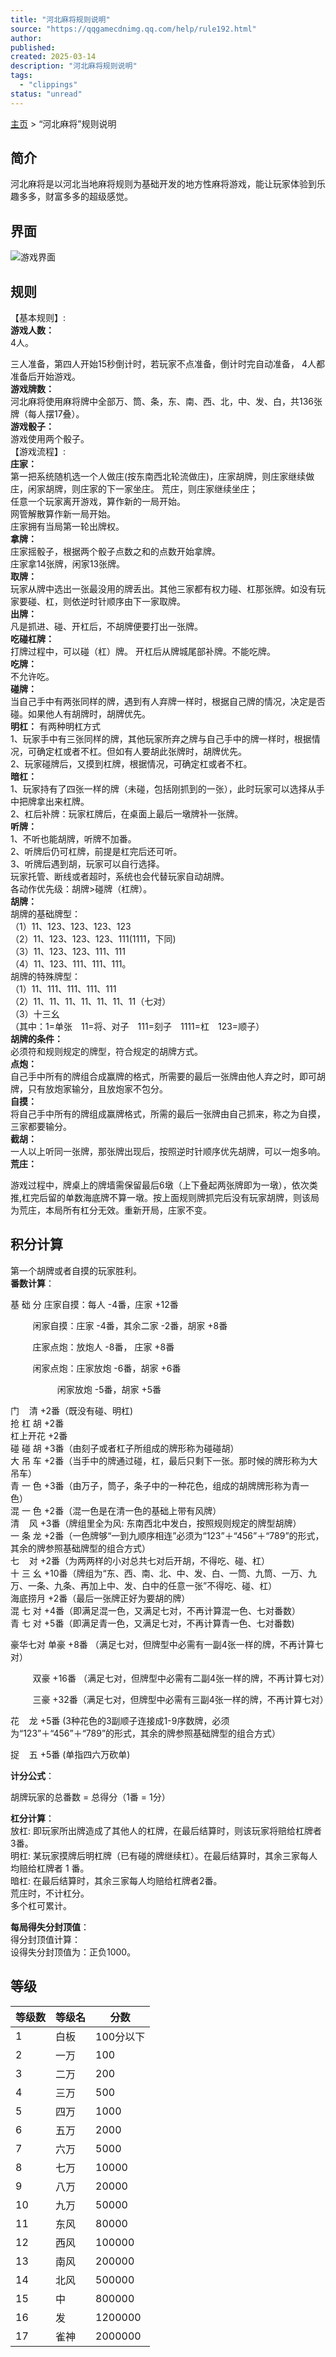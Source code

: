 ```yaml
---
title: "河北麻将规则说明"
source: "https://qqgamecdnimg.qq.com/help/rule192.html"
author:
published:
created: 2025-03-14
description: "河北麻将规则说明"
tags:
  - "clippings"
status: "unread"
---
```

[主页](http://minigame.qq.com/hall/hallindex/) > “河北麻将”规则说明

## 简介

河北麻将是以河北当地麻将规则为基础开发的地方性麻将游戏，能让玩家体验到乐趣多多，财富多多的超级感觉。

## 界面

![游戏界面](http://qqgamecdnimg.qq.com/help/images/rule192.jpg)

## 规则

【基本规则】:  
**游戏人数：**  
4人。

三人准备，第四人开始15秒倒计时，若玩家不点准备，倒计时完自动准备， 4人都准备后开始游戏。  
**游戏牌数：**  
河北麻将使用麻将牌中全部万、筒、条，东、南、西、北，中、发、白，共136张牌（每人摆17叠）。  
**游戏骰子：**  
游戏使用两个骰子。  
【游戏流程】:  
**庄家：**  
第一把系统随机选一个人做庄(按东南西北轮流做庄)，庄家胡牌，则庄家继续做庄，闲家胡牌，则庄家的下一家坐庄。 荒庄，则庄家继续坐庄；  
任意一个玩家离开游戏，算作新的一局开始。  
网管解散算作新一局开始。  
庄家拥有当局第一轮出牌权。  
**拿牌：**  
庄家摇骰子，根据两个骰子点数之和的点数开始拿牌。  
庄家拿14张牌，闲家13张牌。  
**取牌：**  
玩家从牌中选出一张最没用的牌丢出。其他三家都有权力碰、杠那张牌。如没有玩家要碰、杠，则依逆时针顺序由下一家取牌。  
**出牌：**  
凡是抓进、碰、开杠后，不胡牌便要打出一张牌。  
**吃碰杠牌：**  
打牌过程中，可以碰（杠）牌。 开杠后从牌城尾部补牌。不能吃牌。  
**吃牌：**  
不允许吃。  
**碰牌：**  
当自己手中有两张同样的牌，遇到有人弃牌一样时，根据自己牌的情况，决定是否碰。如果他人有胡牌时，胡牌优先。  
**明杠：** 有两种明杠方式  
1、玩家手中有三张同样的牌，其他玩家所弃之牌与自己手中的牌一样时，根据情况，可确定杠或者不杠。但如有人要胡此张牌时，胡牌优先。  
2、玩家碰牌后，又摸到杠牌，根据情况，可确定杠或者不杠。  
**暗杠：**  
1、玩家持有了四张一样的牌（未碰，包括刚抓到的一张），此时玩家可以选择从手中把牌拿出来杠牌。  
2、杠后补牌：玩家杠牌后，在桌面上最后一墩牌补一张牌。  
**听牌：**  
1、不听也能胡牌，听牌不加番。  
2、听牌后仍可杠牌，前提是杠完后还可听。  
3、听牌后遇到胡，玩家可以自行选择。  
玩家托管、断线或者超时，系统也会代替玩家自动胡牌。  
各动作优先级：胡牌>碰牌（杠牌）。  
**胡牌：**  
胡牌的基础牌型：  
（1）11、123、123、123、123  
（2）11、123、123、123、111(1111，下同)  
（3）11、123、123、111、111  
（4）11、123、111、111、111。  
胡牌的特殊牌型：  
（1）11、111、111、111、111  
（2）11、11、11、11、11、11、11（七对）  
（3）十三幺  
（其中：1=单张　11=将、对子　111=刻子　1111=杠　123=顺子）  
**胡牌的条件：**  
必须符和规则规定的牌型，符合规定的胡牌方式。  
**点炮：**  
自己手中所有的牌组合成赢牌的格式，所需要的最后一张牌由他人弃之时，即可胡牌，只有放炮家输分，且放炮家不包分。  
**自摸：**  
将自己手中所有的牌组成赢牌格式，所需的最后一张牌由自己抓来，称之为自摸，三家都要输分。  
**截胡：**  
一人以上听同一张牌，那张牌出现后，按照逆时针顺序优先胡牌，可以一炮多响。  
**荒庄：**

游戏过程中，牌桌上的牌墙需保留最后6墩（上下叠起两张牌即为一墩），依次类推,杠完后留的单数海底牌不算一墩。按上面规则牌抓完后没有玩家胡牌，则该局为荒庄，本局所有杠分无效。重新开局，庄家不变。

## 积分计算

第一个胡牌或者自摸的玩家胜利。  
**番数计算**：

基 础 分 庄家自摸：每人 -4番，庄家 +12番

         闲家自摸：庄家 -4番，其余二家 -2番，胡家 +8番

         庄家点炮：放炮人 -8番， 庄家 +8番

         闲家点炮：庄家放炮 -6番，胡家 +6番

                   闲家放炮 -5番，胡家 +5番

门    清 +2番（既没有碰、明杠)  
抢 杠 胡 +2番  
杠上开花 +2番  
碰 碰 胡 +3番（由刻子或者杠子所组成的牌形称为碰碰胡）  
大 吊 车 +2番（当手中的牌通过碰，杠，最后只剩下一张。那时候的牌形称为大吊车）  
青 一 色 +3番（由万子，筒子，条子中的一种花色，组成的胡牌牌形称为青一色）  
混 一 色 +2番（混一色是在清一色的基础上带有风牌）  
清    风 +3番（牌组里全为风: 东南西北中发白，按照规则规定的牌型胡牌）  
一 条 龙 +2番（一色牌够“一到九顺序相连”必须为“123”＋“456”＋“789”的形式，其余的牌参照基础牌型的组合方式）  
七    对 +2番（为两两样的小对总共七对后开胡，不得吃、碰、杠）  
十 三 幺 +10番（牌组为“东、西、南、北、中、发、白、一筒、九筒、一万、九万、一条、九条、再加上中、发、白中的任意一张”不得吃、碰、杠）  
海底捞月 +2番（最后一张牌正好为要胡的牌）  
混 七 对 +4番（即满足混一色，又满足七对，不再计算混一色、七对番数）  
青 七 对 +5番（即满足青一色，又满足七对，不再计算青一色、七对番数)

豪华七对 单豪 +8番 （满足七对，但牌型中必需有一副4张一样的牌，不再计算七对）

         双豪 +16番 （满足七对，但牌型中必需有二副4张一样的牌，不再计算七对）

         三豪 +32番（满足七对，但牌型中必需有三副4张一样的牌，不再计算七对）

花    龙 +5番 (3种花色的3副顺子连接成1-9序数牌，必须为“123”＋“456”＋“789”的形式，其余的牌参照基础牌型的组合方式）

捉    五 +5番 (单指四六万砍单)

**计分公式**：

胡牌玩家的总番数 = 总得分（1番 = 1分）  

**杠分计算**：  
放杠: 即玩家所出牌造成了其他人的杠牌，在最后结算时，则该玩家将赔给杠牌者3番。  
明杠: 某玩家摸牌后明杠牌（已有碰的牌继续杠）。在最后结算时，其余三家每人均赔给杠牌者 1 番。  
暗杠: 在最后结算时，其余三家每人均赔给杠牌者2番。  
荒庄时，不计杠分。  
多个杠可累计。

**每局得失分封顶值**：  
得分封顶值计算：  
设得失分封顶值为：正负1000。

## 等级

| **等级数** | **等级名** | **分数** |
| --- | --- | --- |
| 1 | 白板 | 100分以下 |
| 2 | 一万 | 100 |
| 3 | 二万 | 200 |
| 4 | 三万 | 500 |
| 5 | 四万 | 1000 |
| 6 | 五万 | 2000 |
| 7 | 六万 | 5000 |
| 8 | 七万 | 10000 |
| 9 | 八万 | 20000 |
| 10 | 九万 | 50000 |
| 11 | 东风 | 80000 |
| 12 | 西风 | 100000 |
| 13 | 南风 | 200000 |
| 14 | 北风 | 500000 |
| 15 | 中 | 800000 |
| 16 | 发 | 1200000 |
| 17 | 雀神 | 2000000 |